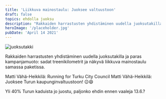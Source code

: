 ```yaml
---
title: 'Liikkuva mainostaulu: Juoksee valtuustoon'
draft: false
topics: ehdolla juoksu
description: "Rakkaiden harrastusten yhdistäminen uudella juoksutakilla ja paras kampanjamuoto: sadat treenikilometrit ja näkyvä liikkuva mainostaulu samassa paketissa."
heroImage: '/placeholder.jpg'
pubDate: 'April 14 2021'
---
```


![juoksutakki](/assets/juoksutakki.jpg)

Rakkaiden harrastusten yhdistäminen uudella juoksutakilla ja paras kampanjamuoto: sadat treenikilometrit ja näkyvä liikkuva mainostaulu samassa paketissa.

Matti Vähä-Heikkilä: Running for Turku City Council
Matti Vähä-Heikkilä: Juoksee Turun kaupunginvaltuustoon! 😉😄

Yli 40% Turun kaduista jo juostu, paljonko ehdin ennen vaaleja 13.6.?
